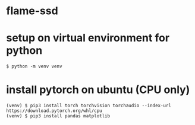 # flame-ssd

# setup on virtual environment for python
```
$ python -m venv venv
```

# install pytorch on ubuntu (CPU only)
```
(venv) $ pip3 install torch torchvision torchaudio --index-url https://download.pytorch.org/whl/cpu
(venv) $ pip3 install pandas matplotlib
```